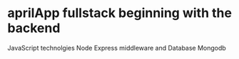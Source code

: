 # aprilApp fullstack beginning with the backend
JavaScript technolgies
Node
Express middleware
and 
Database Mongodb
